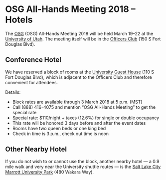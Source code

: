 # OSG All-Hands Meeting 2018 &ndash; Hotels

The [OSG](https://www.osg-htc.org) (OSG) All-Hands Meeting 2018 will be held March 19&ndash;22 at
the [University of Utah](https://www.utah.edu/).  The meeting itself will be in the [Officers
Club](https://www.universityguesthouse.com/Officers-Club) (150 S Fort Douglas Blvd).

## Conference Hotel

We have reserved a block of rooms at the [University Guest
House](https://www.universityguesthouse.com/University-Guest-House) (110 S Fort Douglas Blvd), which is adjacent to the
Officers Club and therefore convenient for attendees.

Details:

* Block rates are available through 3 March 2018 at 5 p.m. (MST)
* Call (888)&nbsp;416-4075 and mention &ldquo;OSG All-Hands Meeting&rdquo; to get the special rate
* Special rate: $110/night + taxes (12.6%) for single or double occupancy
* This rate will be honored 3 days before and after the event dates
* Rooms have two queen beds or one king bed
* Check in time is 3 p.m., check out time is noon

## Other Nearby Hotel

If you do not wish to or cannot use the block, another nearby hotel&nbsp;&mdash; a 0.9 mile walk and very near the
University shuttle routes&nbsp;&mdash; is the
[Salt Lake City Marrott University Park](https://www.marriott.com/hotels/travel/slcup-salt-lake-city-marriott-university-park/)
(480 Wakara Way).
